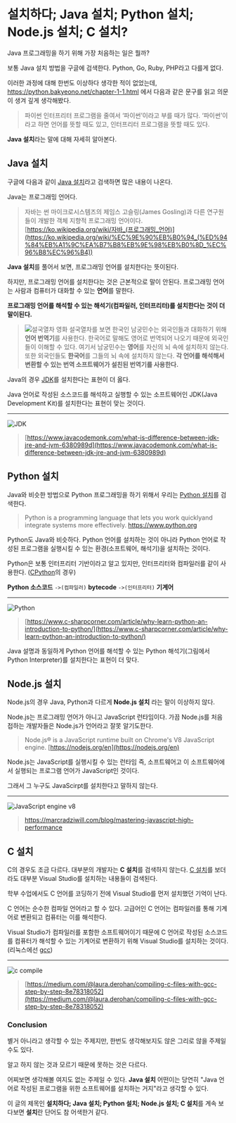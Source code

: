 # 설치하다; Java 설치; Python 설치; Node.js 설치; C 설치?
Java 프로그래밍을 하기 위해 가장 처음하는 일은 뭘까?

보통 Java 설치 방법을 구글에 검색한다. Python, Go, Ruby, PHP라고 다를게 없다.

 이러한 과정에 대해 한번도 이상하다 생각한 적이 없었는데, https://python.bakyeono.net/chapter-1-1.html 에서 다음과 같은 문구를 읽고 의문이 생겨 깊게 생각해봤다.
 > 파이썬 인터프리터 프로그램을 줄여서 ‘파이썬’이라고 부를 때가 많다. ‘파이썬’이라고 하면 언어를 뜻할 때도 있고, 인터프리터 프로그램을 뜻할 때도 있다.

**Java 설치**라는 말에 대해 자세히 알아본다.

## Java 설치
구글에 다음과 같이 [Java 설치](https://www.google.com/search?q=Java%20%EC%84%A4%EC%B9%98)라고 검색하면 많은 내용이 나온다.

Java는 프로그래밍 언어다.
> 자바는 썬 마이크로시스템즈의 제임스 고슬링(James Gosling)과 다른 연구원들이 개발한 객체 지향적 프로그래밍 언어이다.
> [https://ko.wikipedia.org/wiki/자바_(프로그래밍_언어)](https://ko.wikipedia.org/wiki/%EC%9E%90%EB%B0%94_(%ED%94%84%EB%A1%9C%EA%B7%B8%EB%9E%98%EB%B0%8D_%EC%96%B8%EC%96%B4))

**Java 설치**를 풀어서 보면, 프로그래밍 언어를 설치한다는 뜻이된다.

하지만, 프로그래밍 언어를 설치한다는 것은 근본적으로 말이 안된다.
프로그래밍 언어는 사람과 컴퓨터가 대화할 수 있는 **언어**를 말한다.

**프로그래밍 언어를 해석할 수 있는 해석기(컴파일러, 인터프리터)를 설치한다는 것이 더 말이된다.**
> ![설국열차](https://mblogthumb-phinf.pstatic.net/20160720_131/dlqudan12_1469011288777D4ci4_JPEG/5.jpg?type=w2)
> 영화 설국열차를 보면 한국인 남궁민수는 외국인들과 대화하기 위해 **언어 번역기**를 사용한다.
> 한국어로 말해도 영어로 번역되어 나오기 때문에 외국인들이 이해할 수 있다.
> 여기서 남궁민수는 **영어**를 자신의 뇌 속에 설치하지 않는다. 또한 외국인들도 **한국어**를 그들의 뇌 속에 설치하지 않는다.
> **각 언어를 해석해서 변환할 수 있는 번역 소프트웨어가 설친된 번역기를 사용한다.**

Java의 경우 [JDK]([https://namu.wiki/w/JDK](https://namu.wiki/w/JDK))를 설치한다는 표현이 더 옳다.

Java 언어로 작성된 소스코드를 해석하고 실행할 수 있는 소프트웨어인 JDK(Java Development Kit)를 설치한다는 표현이 맞는 것이다.

---

![JDK](https://encrypted-tbn0.gstatic.com/images?q=tbn:ANd9GcQXHBIT4DdqeuqI1-NuJUaY1PdxRwWhQAy7_qfu5xYj6FNiF-1V&usqp=CAU)
> [https://www.javacodemonk.com/what-is-difference-between-jdk-jre-and-jvm-6380989d](https://www.javacodemonk.com/what-is-difference-between-jdk-jre-and-jvm-6380989d)

## Python 설치
Java와 비슷한 방법으로 Python 프로그래밍을 하기 위해서 우리는 [Python 설치](https://www.google.com/search?q=Python%20%EC%84%A4%EC%B9%98)를 검색한다.

> Python is a programming language that lets you work quicklyand integrate systems more effectively.
> https://www.python.org

Python도 Java와 비슷하다. Python 언어를 설치하는 것이 아니라 Python 언어로 작성된 프로그램을 실행시킬 수 있는 환경(소프트웨어, 해석기)을 설치하는 것이다.

Python은 보통 인터프리터 기반이라고 알고 있지만, 인터프리터와 컴파일러를 같이 사용한다. ([CPython](https://en.wikipedia.org/wiki/CPython)의 경우)

**Python 소스코드** `->(컴파일러)` **bytecode** `->(인터프리터)` **기계어** 

--- 

![Python](https://www.c-sharpcorner.com/article/why-learn-python-an-introduction-to-python/Images/last2.png)
> [https://www.c-sharpcorner.com/article/why-learn-python-an-introduction-to-python/](https://www.c-sharpcorner.com/article/why-learn-python-an-introduction-to-python/)

Java 설명과 동일하게 Python 언어를 해석할 수 있는 Python 해석기(그림에서 Python Interpreter)를 설치한다는 표현이 더 맞다.

## Node.js 설치
Node.js의 경우 Java, Python과 다르게 **Node.js 설치** 라는 말이 이상하지 않다.

Node.js는 프로그래밍 언어가 아니고 JavaScript 런타임이다.
가끔 Node.js를 처음 접하는 개발자들은 Node.js가 언어라고 잘못 알기도한다.
> Node.js® is a JavaScript runtime built on Chrome's V8 JavaScript engine.
> [https://nodejs.org/en](https://nodejs.org/en)

Node.js는 JavaScript를 실행시킬 수 있는 런타임 즉, 소프트웨어고 이 소프트웨어에서 실행되는 프로그램 언어가 JavaScript인 것이다.

그래서 그 누구도 JavaScirpt를 설치한다고 말하지 않는다.

---

![JavaScript engine v8](https://marcradziwill.com/static/5c9eaa8964c688cea69db26a1da0f11e/eea4a/V8-pipeline.jpg)
>https://marcradziwill.com/blog/mastering-javascript-high-performance

## C 설치
C의 경우도 조금 다르다. 대부분의 개발자는 **C 설치**를 검색하지 않는다.
[C 설치](https://www.google.com/search?q=C%20%EC%84%A4%EC%B9%98)를 보더라도 대부분 Visual Studio를 설치하는 내용들이 검색된다.

학부 수업에서도 C 언어를 코딩하기 전에 Visual Studio를 먼저 설치했던 기억이 난다.

C 언어는 순수한 컴파일 언어라고 할 수 있다. 고급어인 C 언어는 컴파일러를 통해 기계어로 변환되고 컴퓨터는 이를 해석한다.

Visual Studio가 컴파일러를 포함한 소프트웨어이기 때문에 C 언어로 작성된 소스코드를 컴퓨터가 해석할 수 있는 기계어로 변환하기 위해 Visual Studio를 설치하는 것이다. (리눅스에선 [gcc]([https://namu.wiki/w/GCC](https://namu.wiki/w/GCC)))

---

![c compile](https://miro.medium.com/max/1036/1*wHKe6W4opLmk6pb7sxZz6w.png)
> [https://medium.com/@laura.derohan/compiling-c-files-with-gcc-step-by-step-8e78318052](https://medium.com/@laura.derohan/compiling-c-files-with-gcc-step-by-step-8e78318052)


### Conclusion
별거 아니라고 생각할 수 있는 주제지만, 한번도 생각해보지도 않은 그리로 않을 주제일수도 있다.

알고 하지 않는 것과 모르기 때문에 못하는 것은 다르다.

어찌보면 생각해볼 여지도 없는 주제일 수 있다.
**Java 설치** 어떤이는 당연히 "Java 언어로 작성된 프로그램을 위한 소프트웨어를 설치하는 거지"라고 생각할 수 있다.


이 글의 제목인 **설치하다; Java 설치; Python 설치; Node.js 설치; C 설치**를 계속 보다보면 **설치**란 단어도 참 어색한거 같다. 
